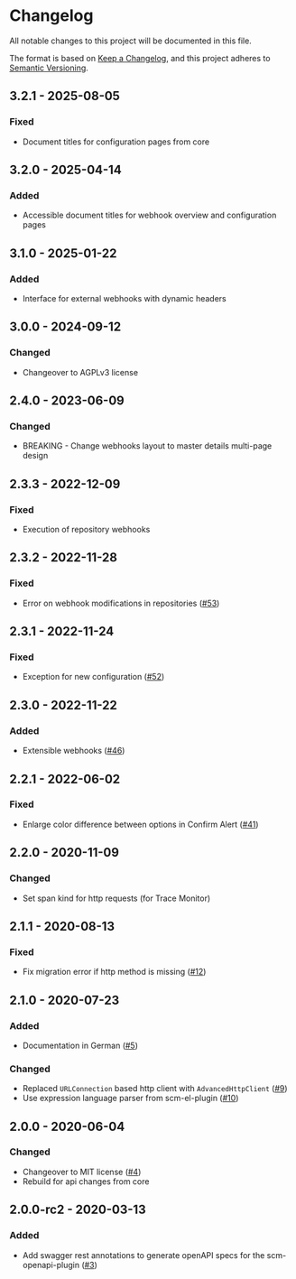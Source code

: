 # Changelog
All notable changes to this project will be documented in this file.

The format is based on [Keep a Changelog](https://keepachangelog.com/en/1.0.0/),
and this project adheres to [Semantic Versioning](https://semver.org/spec/v2.0.0.html).

## 3.2.1 - 2025-08-05
### Fixed
- Document titles for configuration pages from core

## 3.2.0 - 2025-04-14
### Added
- Accessible document titles for webhook overview and configuration pages

## 3.1.0 - 2025-01-22
### Added
- Interface for external webhooks with dynamic headers

## 3.0.0 - 2024-09-12
### Changed
- Changeover to AGPLv3 license

## 2.4.0 - 2023-06-09
### Changed
- BREAKING - Change webhooks layout to master details multi-page design

## 2.3.3 - 2022-12-09
### Fixed
- Execution of repository webhooks

## 2.3.2 - 2022-11-28
### Fixed
- Error on webhook modifications in repositories ([#53](https://github.com/scm-manager/scm-webhook-plugin/pull/53))

## 2.3.1 - 2022-11-24
### Fixed
- Exception for new configuration ([#52](https://github.com/scm-manager/scm-webhook-plugin/pull/52))

## 2.3.0 - 2022-11-22
### Added
- Extensible webhooks ([#46](https://github.com/scm-manager/scm-webhook-plugin/pull/46))

## 2.2.1 - 2022-06-02
### Fixed
- Enlarge color difference between options in Confirm Alert ([#41](https://github.com/scm-manager/scm-webhook-plugin/pull/41))

## 2.2.0 - 2020-11-09
### Changed
- Set span kind for http requests (for Trace Monitor)

## 2.1.1 - 2020-08-13
### Fixed
- Fix migration error if http method is missing ([#12](https://github.com/scm-manager/scm-webhook-plugin/pull/12))

## 2.1.0 - 2020-07-23
### Added
- Documentation in German ([#5](https://github.com/scm-manager/scm-webhook-plugin/pull/5))

### Changed
- Replaced `URLConnection` based http client with `AdvancedHttpClient` ([#9](https://github.com/scm-manager/scm-webhook-plugin/pull/9))
- Use expression language parser from scm-el-plugin ([#10](https://github.com/scm-manager/scm-webhook-plugin/pull/10))

## 2.0.0 - 2020-06-04
### Changed
- Changeover to MIT license ([#4](https://github.com/scm-manager/scm-webhook-plugin/pull/4))
- Rebuild for api changes from core

## 2.0.0-rc2 - 2020-03-13
### Added
- Add swagger rest annotations to generate openAPI specs for the scm-openapi-plugin ([#3](https://github.com/scm-manager/scm-webhook-plugin/pull/3))

